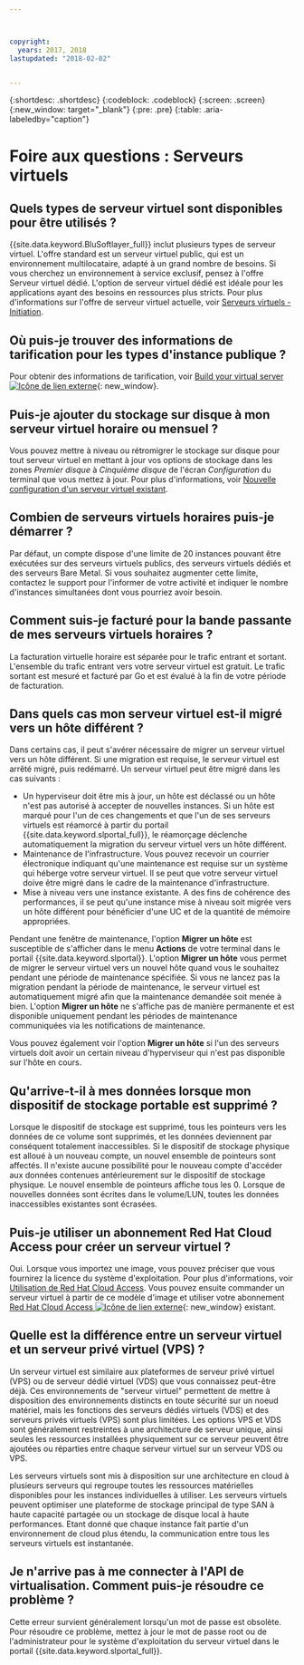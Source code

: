 ```yaml
---



copyright:
  years: 2017, 2018
lastupdated: "2018-02-02"


---
```


{:shortdesc: .shortdesc}
{:codeblock: .codeblock}
{:screen: .screen}
{:new_window: target="_blank"}
{:pre: .pre}
{:table: .aria-labeledby="caption"}


# Foire aux questions : Serveurs virtuels  

## Quels types de serveur virtuel sont disponibles pour être utilisés ?
{{site.data.keyword.BluSoftlayer_full}} inclut plusieurs types de serveur virtuel. L'offre standard est un serveur virtuel public, qui est un environnement multilocataire, adapté à un grand nombre de besoins. Si vous cherchez un environnement à service exclusif, pensez à l'offre Serveur virtuel dédié. L'option de serveur virtuel dédié est idéale pour les applications ayant des besoins en ressources plus stricts. Pour plus d'informations sur l'offre de serveur virtuel actuelle, voir [Serveurs virtuels - Initiation](../vsi/vsi_index.html).

## Où puis-je trouver des informations de tarification pour les types d'instance publique ?
Pour obtenir des informations de tarification, voir [Build your virtual server ![Icône de lien externe](../icons/launch-glyph.svg "Icône de lien externe")](https://www.ibm.com/cloud-computing/bluemix/virtual-servers){: new_window}.

## Puis-je ajouter du stockage sur disque à mon serveur virtuel horaire ou mensuel ?
Vous pouvez mettre à niveau ou rétromigrer le stockage sur disque pour tout serveur virtuel en mettant à jour vos options de stockage dans les zones *Premier disque* à *Cinquième disque* de l'écran *Configuration* du terminal que vous mettez à jour. Pour plus d'informations, voir [Nouvelle configuration d'un serveur virtuel existant](../vsi/vsi_reconfigure.html).

## Combien de serveurs virtuels horaires puis-je démarrer ?

Par défaut, un compte dispose d'une limite de 20 instances pouvant être exécutées sur des serveurs virtuels publics, des serveurs virtuels dédiés et des serveurs Bare Metal.  Si vous souhaitez augmenter cette limite, contactez le support pour l'informer de votre activité et indiquer le nombre d'instances simultanées dont vous pourriez avoir besoin.

## Comment suis-je facturé pour la bande passante de mes serveurs virtuels horaires ?

La facturation virtuelle horaire est séparée pour le trafic entrant et sortant. L'ensemble du trafic entrant vers votre serveur virtuel est gratuit. Le trafic sortant est mesuré et facturé par Go et est évalué à la fin de votre période de facturation.

## Dans quels cas mon serveur virtuel est-il migré vers un hôte différent ?

Dans certains cas, il peut s'avérer nécessaire de migrer un serveur virtuel vers un hôte différent. Si une migration est requise, le serveur virtuel est arrêté migré, puis redémarré. Un serveur virtuel peut être migré dans les cas suivants :

* Un hyperviseur doit être mis à jour, un hôte est déclassé ou un hôte n'est pas autorisé à accepter de nouvelles instances. Si un hôte est marqué pour l'un de ces changements et que l'un de ses serveurs virtuels est réamorcé à partir du portail {{site.data.keyword.slportal_full}}, le réamorçage déclenche automatiquement la migration du serveur virtuel vers un hôte différent.
* Maintenance de l'infrastructure. Vous pouvez recevoir un courrier électronique indiquant qu'une maintenance est requise sur un système qui héberge votre serveur virtuel. Il se peut que votre serveur virtuel doive être migré dans le cadre de la maintenance d'infrastructure.
* Mise à niveau vers une instance existante. A des fins de cohérence des performances, il se peut qu'une instance mise à niveau soit migrée vers un hôte différent pour bénéficier d'une UC et de la quantité de mémoire appropriées.

Pendant une fenêtre de maintenance, l'option **Migrer un hôte** est susceptible de s'afficher dans le menu **Actions** de votre terminal dans le portail {{site.data.keyword.slportal}}. L'option **Migrer un hôte** vous permet de migrer le serveur virtuel vers un nouvel hôte quand vous le souhaitez pendant une période de maintenance spécifiée. Si vous ne lancez pas la migration pendant la période de maintenance, le serveur virtuel est automatiquement migré afin que la maintenance demandée soit menée à bien. L'option **Migrer un hôte** ne s'affiche pas de manière permanente et est disponible uniquement pendant les périodes de maintenance communiquées via les notifications de maintenance.

Vous pouvez également voir l'option **Migrer un hôte** si l'un des serveurs virtuels doit avoir un certain niveau d'hyperviseur qui n'est pas disponible sur l'hôte en cours.

## Qu'arrive-t-il à mes données lorsque mon dispositif de stockage portable est supprimé ?

Lorsque le dispositif de stockage est supprimé, tous les pointeurs vers les données de ce volume sont supprimés, et les données deviennent par conséquent totalement inaccessibles. Si le dispositif de stockage physique est alloué à un nouveau compte, un nouvel ensemble de pointeurs sont affectés. Il n'existe aucune possibilité pour le nouveau compte d'accéder aux données contenues antérieurement sur le dispositif de stockage physique. Le nouvel ensemble de pointeurs affiche tous les 0. Lorsque de nouvelles données sont écrites dans le volume/LUN, toutes les données inaccessibles existantes sont écrasées.

## Puis-je utiliser un abonnement Red Hat Cloud Access pour créer un serveur virtuel ?

Oui. Lorsque vous importez une image, vous pouvez préciser que vous fournirez la licence du système d'exploitation. Pour plus d'informations, voir [Utilisation de Red Hat Cloud Access](../infrastructure/image-templates/use-red-hat-cloud-access.html). Vous pouvez ensuite commander un serveur virtuel à partir de ce modèle d'image et utiliser votre abonnement [Red Hat Cloud Access ![Icône de lien externe](../icons/launch-glyph.svg "Icône de lien externe")](https://www.redhat.com/en/technologies/cloud-computing/cloud-access){: new_window} existant.

## Quelle est la différence entre un serveur virtuel et un serveur privé virtuel (VPS) ?

Un serveur virtuel est similaire aux plateformes de serveur privé virtuel (VPS) ou de serveur dédié virtuel (VDS) que vous connaissez peut-être déjà. Ces environnements de "serveur virtuel" permettent de mettre à disposition des environnements distincts en toute sécurité sur un noeud matériel, mais les fonctions des serveurs dédiés virtuels (VDS) et des serveurs privés virtuels (VPS) sont plus limitées. Les options VPS et VDS sont généralement restreintes à une architecture de serveur unique, ainsi seules les ressources installées physiquement sur ce serveur peuvent être ajoutées ou réparties entre chaque serveur virtuel sur un serveur VDS ou VPS.

Les serveurs virtuels sont mis à disposition sur une architecture en cloud à plusieurs serveurs qui regroupe toutes les ressources matérielles disponibles pour les instances individuelles à utiliser. Les serveurs virtuels peuvent optimiser une plateforme de stockage principal de type SAN à haute capacité partagée ou un stockage de disque local à haute performances. Etant donné que chaque instance fait partie d'un environnement de cloud plus étendu, la communication entre tous les serveurs virtuels est instantanée.

## Je n'arrive pas à me connecter à l'API de virtualisation. Comment puis-je résoudre ce problème ?

Cette erreur survient généralement lorsqu'un mot de passe est obsolète. Pour résoudre ce problème, mettez à jour le mot de passe root ou de l'administrateur pour le système d'exploitation du serveur virtuel dans le portail {{site.data.keyword.slportal_full}}.
